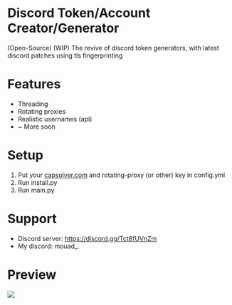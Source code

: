 # Discord Token/Account Creator/Generator
(Open-Source) (WIP) The revive of discord token generators, with latest discord patches using tls fingerprinting

# Features
+ Threading
+ Rotating proxies
+ Realistic usernames (api)
+ ~ More soon

# Setup
1. Put your [capsolver.com](https://dashboard.capsolver.com/passport/register?inviteCode=4BS2uGc_L_Tw) and rotating-proxy (or other) key in config.yml
2. Run install.py
3. Run main.py

# Support
+ Discord server: https://discord.gg/Tct8fUVnZm
+ My discord: mouad_.

# Preview
![](https://cdn.discordapp.com/attachments/1077576500355809323/1077689292702367754/image.png)
